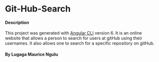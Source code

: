 # Git-Hub-Search

#### Description

This project was generated with [Angular CLI](https://github.com/angular/angular-cli) version 6. It is an online website that allows a person to search for users at gitHub using their usernames. It also allows one to search for a specific repository on gitHub.

#### By **Lugaga Maurice Ngulu**